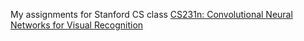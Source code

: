 
My assignments for Stanford CS class [CS231n: Convolutional Neural Networks for Visual Recognition](http://vision.stanford.edu/teaching/cs231n/)

